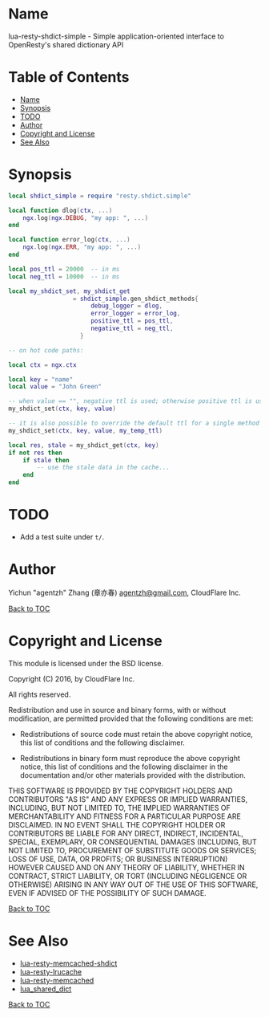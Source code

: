 Name
====

lua-resty-shdict-simple - Simple application-oriented interface to OpenResty's shared dictionary API

Table of Contents
=================

* [Name](#name)
* [Synopsis](#synopsis)
* [TODO](#todo)
* [Author](#author)
* [Copyright and License](#copyright-and-license)
* [See Also](#see-also)

Synopsis
========

```lua
local shdict_simple = require "resty.shdict.simple"

local function dlog(ctx, ...)
    ngx.log(ngx.DEBUG, "my app: ", ...)
end

local function error_log(ctx, ...)
    ngx.log(ngx.ERR, "my app: ", ...)
end

local pos_ttl = 20000  -- in ms
local neg_ttl = 10000  -- in ms

local my_shdict_set, my_shdict_get
                  = shdict_simple.gen_shdict_methods{
                       debug_logger = dlog,
                       error_logger = error_log,
                       positive_ttl = pos_ttl,
                       negative_ttl = neg_ttl,
                    }

-- on hot code paths:

local ctx = ngx.ctx

local key = "name"
local value = "John Green"

-- when value == "", negative ttl is used; otherwise positive ttl is used.
my_shdict_set(ctx, key, value)

-- it is also possible to override the default ttl for a single method call:
my_shdict_set(ctx, key, value, my_temp_ttl)

local res, stale = my_shdict_get(ctx, key)
if not res then
    if stale then
        -- use the stale data in the cache...
    end
end
```

TODO
====

* Add a test suite under `t/`.

Author
======

Yichun "agentzh" Zhang (章亦春) <agentzh@gmail.com>, CloudFlare Inc.

[Back to TOC](#table-of-contents)

Copyright and License
=====================

This module is licensed under the BSD license.

Copyright (C) 2016, by CloudFlare Inc.

All rights reserved.

Redistribution and use in source and binary forms, with or without modification, are permitted provided that the following conditions are met:

* Redistributions of source code must retain the above copyright notice, this list of conditions and the following disclaimer.

* Redistributions in binary form must reproduce the above copyright notice, this list of conditions and the following disclaimer in the documentation and/or other materials provided with the distribution.

THIS SOFTWARE IS PROVIDED BY THE COPYRIGHT HOLDERS AND CONTRIBUTORS "AS IS" AND ANY EXPRESS OR IMPLIED WARRANTIES, INCLUDING, BUT NOT LIMITED TO, THE IMPLIED WARRANTIES OF MERCHANTABILITY AND FITNESS FOR A PARTICULAR PURPOSE ARE DISCLAIMED. IN NO EVENT SHALL THE COPYRIGHT HOLDER OR CONTRIBUTORS BE LIABLE FOR ANY DIRECT, INDIRECT, INCIDENTAL, SPECIAL, EXEMPLARY, OR CONSEQUENTIAL DAMAGES (INCLUDING, BUT NOT LIMITED TO, PROCUREMENT OF SUBSTITUTE GOODS OR SERVICES; LOSS OF USE, DATA, OR PROFITS; OR BUSINESS INTERRUPTION) HOWEVER CAUSED AND ON ANY THEORY OF LIABILITY, WHETHER IN CONTRACT, STRICT LIABILITY, OR TORT (INCLUDING NEGLIGENCE OR OTHERWISE) ARISING IN ANY WAY OUT OF THE USE OF THIS SOFTWARE, EVEN IF ADVISED OF THE POSSIBILITY OF SUCH DAMAGE.

[Back to TOC](#table-of-contents)

See Also
========

* [lua-resty-memcached-shdict](https://github.com/openresty/lua-resty-memcached-shdict)
* [lua-resty-lrucache](https://github.com/openresty/lua-resty-lrucache)
* [lua-resty-memcached](https://github.com/openresty/lua-resty-memcached)
* [lua_shared_dict](https://github.com/openresty/lua-nginx-module#lua_shared_dict)

[Back to TOC](#table-of-contents)

